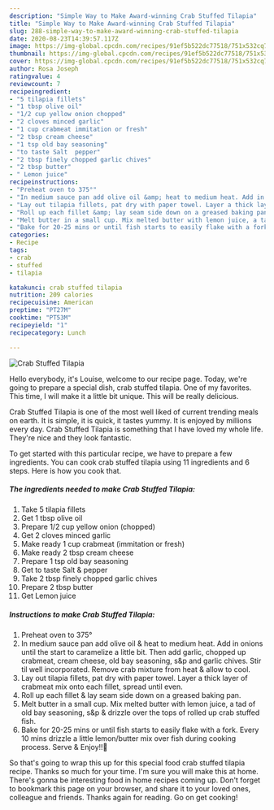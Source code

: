 ```yaml
---
description: "Simple Way to Make Award-winning Crab Stuffed Tilapia"
title: "Simple Way to Make Award-winning Crab Stuffed Tilapia"
slug: 288-simple-way-to-make-award-winning-crab-stuffed-tilapia
date: 2020-08-23T14:39:57.117Z
image: https://img-global.cpcdn.com/recipes/91ef5b522dc77518/751x532cq70/crab-stuffed-tilapia-recipe-main-photo.jpg
thumbnail: https://img-global.cpcdn.com/recipes/91ef5b522dc77518/751x532cq70/crab-stuffed-tilapia-recipe-main-photo.jpg
cover: https://img-global.cpcdn.com/recipes/91ef5b522dc77518/751x532cq70/crab-stuffed-tilapia-recipe-main-photo.jpg
author: Rosa Joseph
ratingvalue: 4
reviewcount: 7
recipeingredient:
- "5 tilapia fillets"
- "1 tbsp olive oil"
- "1/2 cup yellow onion chopped"
- "2 cloves minced garlic"
- "1 cup crabmeat immitation or fresh"
- "2 tbsp cream cheese"
- "1 tsp old bay seasoning"
- "to taste Salt  pepper"
- "2 tbsp finely chopped garlic chives"
- "2 tbsp butter"
- " Lemon juice"
recipeinstructions:
- "Preheat oven to 375°"
- "In medium sauce pan add olive oil &amp; heat to medium heat. Add in onions until the start to caramelize a little bit. Then add garlic, chopped up crabmeat, cream cheese, old bay seasoning, s&amp;p and garlic chives. Stir til well incorporated. Remove crab mixture from heat &amp; allow to cool."
- "Lay out tilapia fillets, pat dry with paper towel. Layer a thick layer of crabmeat mix onto each fillet, spread until even."
- "Roll up each fillet &amp; lay seam side down on a greased baking pan."
- "Melt butter in a small cup. Mix melted butter with lemon juice, a tad of old bay seasoning, s&amp;p &amp; drizzle over the tops of rolled up crab stuffed fish."
- "Bake for 20-25 mins or until fish starts to easily flake with a fork. Every 10 mins drizzle a little lemon/butter mix over fish during cooking process. Serve &amp; Enjoy!!🍣"
categories:
- Recipe
tags:
- crab
- stuffed
- tilapia

katakunci: crab stuffed tilapia 
nutrition: 209 calories
recipecuisine: American
preptime: "PT27M"
cooktime: "PT53M"
recipeyield: "1"
recipecategory: Lunch

---
```



![Crab Stuffed Tilapia](https://img-global.cpcdn.com/recipes/91ef5b522dc77518/751x532cq70/crab-stuffed-tilapia-recipe-main-photo.jpg)

Hello everybody, it's Louise, welcome to our recipe page. Today, we're going to prepare a special dish, crab stuffed tilapia. One of my favorites. This time, I will make it a little bit unique. This will be really delicious.



Crab Stuffed Tilapia is one of the most well liked of current trending meals on earth. It is simple, it is quick, it tastes yummy. It is enjoyed by millions every day. Crab Stuffed Tilapia is something that I have loved my whole life. They're nice and they look fantastic.


To get started with this particular recipe, we have to prepare a few ingredients. You can cook crab stuffed tilapia using 11 ingredients and 6 steps. Here is how you cook that.

<!--inarticleads1-->

##### The ingredients needed to make Crab Stuffed Tilapia:

1. Take 5 tilapia fillets
1. Get 1 tbsp olive oil
1. Prepare 1/2 cup yellow onion (chopped)
1. Get 2 cloves minced garlic
1. Make ready 1 cup crabmeat (immitation or fresh)
1. Make ready 2 tbsp cream cheese
1. Prepare 1 tsp old bay seasoning
1. Get to taste Salt &amp; pepper
1. Take 2 tbsp finely chopped garlic chives
1. Prepare 2 tbsp butter
1. Get  Lemon juice




<!--inarticleads2-->

##### Instructions to make Crab Stuffed Tilapia:

1. Preheat oven to 375°
1. In medium sauce pan add olive oil &amp; heat to medium heat. Add in onions until the start to caramelize a little bit. Then add garlic, chopped up crabmeat, cream cheese, old bay seasoning, s&amp;p and garlic chives. Stir til well incorporated. Remove crab mixture from heat &amp; allow to cool.
1. Lay out tilapia fillets, pat dry with paper towel. Layer a thick layer of crabmeat mix onto each fillet, spread until even.
1. Roll up each fillet &amp; lay seam side down on a greased baking pan.
1. Melt butter in a small cup. Mix melted butter with lemon juice, a tad of old bay seasoning, s&amp;p &amp; drizzle over the tops of rolled up crab stuffed fish.
1. Bake for 20-25 mins or until fish starts to easily flake with a fork. Every 10 mins drizzle a little lemon/butter mix over fish during cooking process. Serve &amp; Enjoy!!🍣




So that's going to wrap this up for this special food crab stuffed tilapia recipe. Thanks so much for your time. I'm sure you will make this at home. There's gonna be interesting food in home recipes coming up. Don't forget to bookmark this page on your browser, and share it to your loved ones, colleague and friends. Thanks again for reading. Go on get cooking!
